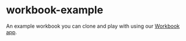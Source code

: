 # workbook-example
An example workbook you can clone and play with using our
[Workbook app](https://FMFI-UK-1-AIN-412.github.io/workbook/).
